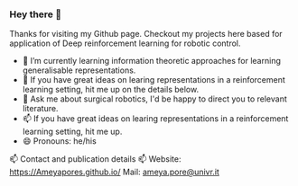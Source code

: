 ### Hey there 👋

<!--
**Ameyapores/Ameyapores** is a ✨ _special_ ✨ repository because its `README.md` (this file) appears on your GitHub profile.-->

Thanks for visiting my Github page. Checkout my projects here based for application of Deep reinforcement learning for robotic control.
- 🌱 I’m currently learning information theoretic approaches for learning generalisable representations.
- 👯 If you have great ideas on learing representations in a reinforcement learning setting, hit me up on the details below.
- 💬 Ask me about surgical robotics, I'd be happy to direct you to relevant literature.
- 📫 If you have great ideas on learing representations in a reinforcement learning setting, hit me up.
- 😄 Pronouns: he/his

📫 Contact and publication details 📫
Website: https://Ameyapores.github.io/
Mail: ameya.pore@univr.it
